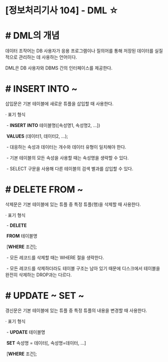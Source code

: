 

# [정보처리기사 104] - DML ☆



# **# DML의 개념**

데이터 조작어는 DB 사용자가 응용 프로그램이나 질의어를 통해 저장된 데이터를 실질적으로 관리하는 데 사용하는 언어이다.

DML은 DB 사용자와 DBMS 간의 인터페이스를 제공한다.



# **# INSERT INTO ~**

삽입문은 기본 테이블에 새로운 튜플을 삽입할 때 사용한다.



· 표기 형식

​    \- **INSERT** **INTO** 테이블명([속성명1, 속성명2, ...])

​        **VALUES** (데이터1, 데이터2, ...);

​    \- 대응하는 속성과 데이터는 개수와 데이터 유형이 일치해야 한다.

​    \- 기본 테이블의 모든 속성을 사용할 때는 속성명을 생략할 수 있다.

​    \- SELECT 구문을 사용해 다른 테이블의 검색 별과를 삽입할 수 있다.



# **# DELETE FROM ~**

삭제문은 기본 테이블에 있는 튜플 중 특정 튜플(행)을 삭제할 때 사용한다.



· 표기 형식

​    \- **DELETE**

​        **FROM** 테이블명

​        [**WHERE** 조건];

​    \- 모든 레코드를 삭제할 때는 WHERE 절을 생략한다.

​    \- 모든 레코드를 삭제하더라도 테이블 구조는 남아 있기 때문에 디스크에서 테이블을 완전히 삭제하는 DROP과는 다르다.



# **# UPDATE ~ SET ~**

갱신문은 기본 테이블에 있는 튜플 중 특정 튜플의 내용을 변경할 때 사용한다.



· 표기 형식

​    \- **UPDATE** 테이블명

​        **SET** 속성명 = 데이터[, 속성명=데이터, ...]

​        [**WHERE** 조건];